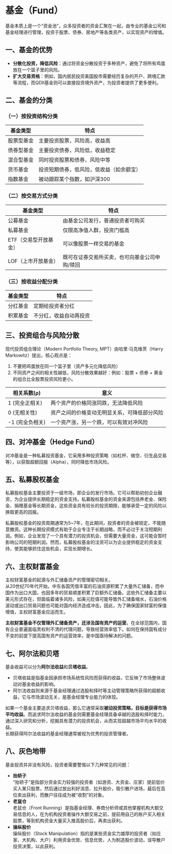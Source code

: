 # 基金（Fund）

基金本质上是一个“资金池”，众多投资者的资金汇聚在一起，由专业的基金公司和基金经理进行管理，投资于股票、债券、房地产等各类资产，以实现资产的增值。

## 一、基金的优势
- **分散化投资，降低风险**：通过将资金分散投资于多种资产，避免了将所有鸡蛋放在一个篮子里的风险。
- **扩大交易资格**：例如，国内居民投资美国股市需要经历复杂的开户、跨境汇款等流程，而QDII基金则可以直接投资境外资产，为投资者提供了更多便利。

## 二、基金的分类

### （一）按投资结构分类
| 基金类型   | 特点                                     |
| ---------- | ---------------------------------------- |
| 股票型基金 | 主要投资股票，风险高，收益高             |
| 债券型基金 | 主要投资债券，风险低，收益稳定           |
| 混合型基金 | 同时投资股票和债券，风险中等             |
| 货币基金   | 投资短期债券，低风险，低收益（如余额宝） |
| 指数基金   | 被动跟踪某个指数，如沪深300              |

### （二）按交易方式分类
| 基金类型              | 特点                                          |
| --------------------- | --------------------------------------------- |
| 公募基金              | 由基金公司发行，普通投资者可购买              |
| 私募基金              | 仅限高净值人群，投资门槛高                    |
| ETF（交易型开放基金） | 可以像股票一样交易的基金                      |
| LOF（上市开放基金）   | 既可在证券交易所买卖，也可向基金公司申购/赎回 |

### （三）按收益分配分类
| 基金类型 | 特点                   |
| -------- | ---------------------- |
| 分红基金 | 定期给投资者分红       |
| 积累基金 | 不分红，收益自动再投资 |

## 三、投资组合与风险分散

现代投资组合理论（Modern Portfolio Theory, MPT）由哈里·马克维茨（Harry Markowitz）提出，核心观点是：
1. 不要把鸡蛋放在同一个篮子里（资产多元化降低风险）  
2.	不同资产之间的相关性越低，风险分散效果越好：例如：股票 + 债券 + 黄金 的组合比全股票投资风险更小。

| 相关系数(ρ)     | 意义                                         |
| --------------- | -------------------------------------------- |
| 1 (完全正相关)  | 两个资产的价格同涨同跌，无法降低风险         |
| 0 (无相关性)    | 资产之间的价格变动无明显关系，可降低部分风险 |
| -1 (完全负相关) | 一个资产涨，另一个跌，可以有效对冲风险       |


## 四、对冲基金（Hedge Fund） 
对冲基金是一种私募投资基金，它采用多种投资策略（如杠杆、做空、衍生品交易等），以获取超额回报（Alpha），同时降低市场风险。

## 五、私募股权基金
私募股权基金主要投资于一级市场，即企业的发行市场。它可以帮助初创企业融资，为企业提供长期稳定的资金支持。私募股权基金的资金来源包括养老金、保险金、捐赠基金等长期资金，这些资金具有较长的投资期限，能够承受一定的风险以换取更高的回报。

私募股权基金的投资周期通常为5~7年，在此期间，投资者的资金被锁定，不能随意撤资。这种长期投资模式有助于企业专注于长期战略，而不必过于关注短期利润。例如，企业发现了一个具有潜力的投资机会，但需要大量资金，这可能会暂时影响公司的短期利润。然而，私募股权基金的注资可以为企业提供稳定的资金支持，使其能够抓住这些机会，实现长期增长。

## 六、主权财富基金
主权财富基金的起源与外汇储备资产的管理密切相关。  
从20世纪70年代开始，中东各国凭借丰富的石油资源积累了大量外汇储备，而中国作为出口大国，也因多年的贸易顺差积累了巨额外汇储备。这些外汇储备主要以美元形式存在，但面临着诸多风险，如美元贬值可能导致外汇储备缩水，石油价格波动或出口贸易问题也可能对国内经济造成冲击。因此，为了确保国家财富的保值增值，主权财富基金应运而生。

**主权财富基金不仅管理外汇储备资产，还涉及国有资产的运营**。在全球范围内，国有企业普遍面临责权利不清的代理问题，导致经营效率低下。如何在保持国有成分不变的前提下提高国有资产的运营效率，是中国亟待解决的问题。

## 七、阿尔法和贝塔
基金收益可以分为**阿尔法收益**和**贝塔收益**。  
- 贝塔收益是指基金因承担市场系统性风险而获得的收益，它反映了市场整体波动对基金收益的影响。  
- 阿尔法收益则来源于基金经理通过选股和择时等主动管理策略所获得的超额收益，它与市场波动无关，是基金经理专业能力的体现。

如果一个基金主要追求贝塔收益，那么它通常采取**被动投资策略，目标是获得市场平均收益**。而追求阿尔法收益的基金则需要基金经理具备卓越的选股和择时能力，通过深入研究和分析，挖掘具有潜力的投资机会，从而实现超越市场平均水平的收益。  
长期获得阿尔法收益的基金经理通常被视为优秀的投资管理者。

## 八、灰色地带
基金投资并非没有风险，投资者需要警惕以下几种常见的问题：
- **抬轿子**  
“抬轿子”是指部分资金实力较强的投资者（如游资、大资金、庄家）提前低价买入某只股票，然后通过放出利好消息、拉升股价，吸引散户进场，最后在高位卖出获利，而散户往往成为被“收割”的对象。
- **老鼠仓**  
老鼠仓（Front Running）是指基金经理、券商分析师或其他掌握机构大额交易信息的人，在为机构投资者操作大额交易之前，提前用自己的账户买入相关股票，等到机构资金大量买入推高股价后，再卖出获利。
- **操纵股价**  
操纵股价（Stock Manipulation）指的是某些资金实力雄厚的投资者（如庄家、大机构、大户）利用资金优势、信息优势，人为制造股价波动，误导散户投资决策，以此获利。

